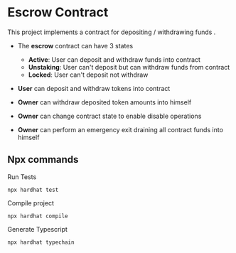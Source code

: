 # Escrow Contract

This project implements a contract for depositing / withdrawing funds .

- The **escrow** contract can have 3 states
    * **Active**: User can deposit and withdraw funds into contract
    * **Unstaking**: User can't deposit but can withdraw funds from contract
    * **Locked**: User can't deposit not withdraw

- **User** can deposit and withdraw tokens into contract

- **Owner** can withdraw deposited token amounts into himself 
- **Owner** can change contract state to enable disable operations
- **Owner** can perform an emergency exit draining all contract funds into himself




## Npx commands 


Run Tests
```shell
npx hardhat test
```

Compile project
```shell
npx hardhat compile
```
Generate Typescript
```shell
npx hardhat typechain
```
